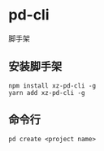# pd-cli
脚手架

## 安装脚手架
```
npm install xz-pd-cli -g
yarn add xz-pd-cli -g
```

## 命令行
```
pd create <project name>
```
